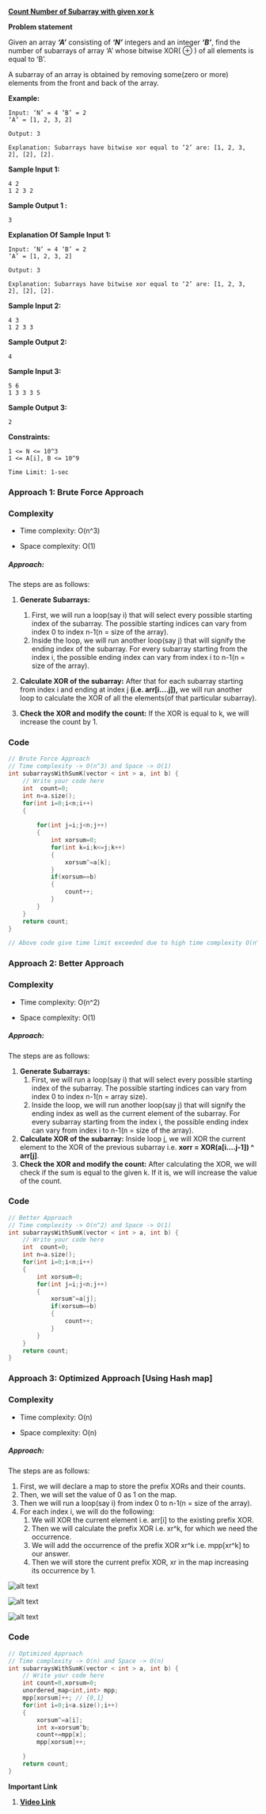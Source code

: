 [**Count Number of Subarray with given xor k**](https://www.codingninjas.com/studio/problems/subarrays-with-xor-k_6826258)


**Problem statement**

Given an array _**‘A’**_ consisting of _**‘N’**_ integers and an integer _**‘B’**_, find the number of subarrays of array ‘A’ whose bitwise XOR( ⊕ ) of all elements is equal to ‘B’.  

A subarray of an array is obtained by removing some(zero or more) elements from the front and back of the array.


**Example:**

```
Input: ‘N’ = 4 ‘B’ = 2
‘A’ = [1, 2, 3, 2]

Output: 3

Explanation: Subarrays have bitwise xor equal to ‘2’ are: [1, 2, 3, 2], [2], [2].
```



**Sample Input 1:**

```
4 2
1 2 3 2
```

**Sample Output 1 :**

```
3
```

**Explanation Of Sample Input 1:**

```
Input: ‘N’ = 4 ‘B’ = 2
‘A’ = [1, 2, 3, 2]

Output: 3

Explanation: Subarrays have bitwise xor equal to ‘2’ are: [1, 2, 3, 2], [2], [2].
```

**Sample Input 2:**

```
4 3
1 2 3 3
```

**Sample Output 2:**

```
4
```

**Sample Input 3:**

```
5 6
1 3 3 3 5 
```

**Sample Output 3:**

```
2
```

**Constraints:**

```
1 <= N <= 10^3
1 <= A[i], B <= 10^9

Time Limit: 1-sec
```


### Approach 1: Brute Force Approach

### Complexity

- Time complexity: O(n^3)
    
- Space complexity: O(1)
    

##### **Approach:**

The steps are as follows:

1. **Generate Subarrays:** 
    1. First, we will run a loop(say i) that will select every possible starting index of the subarray. The possible starting indices can vary from index 0 to index n-1(n = size of the array).
    2. Inside the loop, we will run another loop(say j) that will signify the ending index of the subarray. For every subarray starting from the index i, the possible ending index can vary from index i to n-1(n = size of the array).  
        
2. **Calculate XOR of the subarray:** After that for each subarray starting from index i and ending at index j **(i.e. arr[i….j]),** we will run another loop to calculate the XOR of all the elements(of that particular subarray).  
    
3. **Check the XOR and modify the count:** If the XOR is equal to k, we will increase the count by 1.


### Code

```cpp
// Brute Force Approach
// Time complexity -> O(n^3) and Space -> O(1)
int subarraysWithSumK(vector < int > a, int b) {
    // Write your code here
    int  count=0;
    int n=a.size();
    for(int i=0;i<n;i++)
    {
        
        for(int j=i;j<n;j++)
        {
            int xorsum=0;
            for(int k=i;k<=j;k++)
            {
                xorsum^=a[k];
            }
            if(xorsum==b)
            {
                count++;
            }
        }
    }
    return count;
}

// Above code give time limit exceeded due to high time complexity O(n^3)

```



### Approach 2: Better Approach

### Complexity

- Time complexity: O(n^2)
    
- Space complexity: O(1)


##### **Approach:**

The steps are as follows:

1. **Generate Subarrays:** 
    1. First, we will run a loop(say i) that will select every possible starting index of the subarray. The possible starting indices can vary from index 0 to index n-1(n = array size).
    2. Inside the loop, we will run another loop(say j) that will signify the ending index as well as the current element of the subarray. For every subarray starting from the index i, the possible ending index can vary from index i to n-1(n = size of the array).
2. **Calculate XOR of the subarray:** Inside loop j, we will XOR the current element to the XOR of the previous subarray i.e. **xorr = XOR(a[i….j-1]) ^ arr[j]**. 
3. **Check the XOR and modify the count:** After calculating the XOR, we will check if the sum is equal to the given k. If it is, we will increase the value of the count.

### Code

```cpp
// Better Approach
// Time complexity -> O(n^2) and Space -> O(1)
int subarraysWithSumK(vector < int > a, int b) {
    // Write your code here
    int  count=0;
    int n=a.size();
    for(int i=0;i<n;i++)
    {
        int xorsum=0;
        for(int j=i;j<n;j++)
        {
            xorsum^=a[j];
            if(xorsum==b)
            {
                count++;
            }
        }
    }
    return count;
}
```

### Approach 3: Optimized Approach [Using Hash map]

### Complexity

- Time complexity: O(n)
    
- Space complexity: O(n)
    

##### **Approach:**

The steps are as follows:

1. First, we will declare a map to store the prefix XORs and their counts.
2. Then, we will set the value of 0 as 1 on the map.
3. Then we will run a loop(say i) from index 0 to n-1(n = size of the array).
4. For each index i, we will do the following:
    1. We will XOR the current element i.e. arr[i] to the existing prefix XOR.
    2. Then we will calculate the prefix XOR i.e. xr^k, for which we need the occurrence.
    3. We will add the occurrence of the prefix XOR xr^k i.e. mpp[xr^k] to our answer.
    4. Then we will store the current prefix XOR, xr in the map increasing its occurrence by 1.




![alt text](../Screenshots/Count%20Number%20of%20Subarray%20with%20given%20Xor%20k_1.jpg)

![alt text](../Screenshots/Count%20Number%20of%20Subarray%20with%20given%20Xor%20k_2.jpg)

![alt text](../Screenshots/Count%20Number%20of%20Subarray%20with%20given%20Xor%20k_3.jpg)

### Code

```cpp
// Optimized Approach
// Time complexity -> O(n) and Space -> O(n)
int subarraysWithSumK(vector < int > a, int b) {
    // Write your code here
    int count=0,xorsum=0;
    unordered_map<int,int> mpp;
    mpp[xorsum]++; // {0,1}
    for(int i=0;i<a.size();i++)
    {
        xorsum^=a[i];
        int x=xorsum^b;
        count+=mpp[x];
        mpp[xorsum]++;

    }
    return count;
}

```



**Important Link**
1. **[Video Link](https://youtu.be/eZr-6p0B7ME)**








